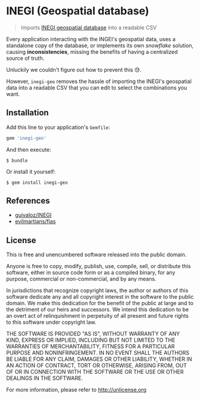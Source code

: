 # INEGI (Geospatial database)
> Imports [INEGI geospatial database][inegi] into a readable CSV

Every application interacting with the INGEI's geospatial data, uses a
standalone copy of the database, or implements its own _snowflake_ solution,
causing **inconsistencies**, missing the benefits of having a centralized
source of truth.

Unluckily we couldn't figure out how to prevent this :sweat:.

However, `inegi-geo` removes the hassle of importing the INEGI's geospatial
data into a readable CSV that you can edit to select the combinations you
want.

## Installation

Add this line to your application's `Gemfile`:
```ruby
gem 'inegi-geo'
```

And then execute:
```
$ bundle
```

Or install it yourself:
```
$ gem install inegi-geo
```

## References
- [guivaloz/INEGI](https://github.com/guivaloz/INEGI)
- [evilmartians/fias](https://github.com/evilmartians/fias)

[inegi]: http://www.inegi.org.mx/geo/contenidos/geoestadistica/

## License
This is free and unencumbered software released into the public domain.

Anyone is free to copy, modify, publish, use, compile, sell, or
distribute this software, either in source code form or as a compiled
binary, for any purpose, commercial or non-commercial, and by any
means.

In jurisdictions that recognize copyright laws, the author or authors
of this software dedicate any and all copyright interest in the
software to the public domain. We make this dedication for the benefit
of the public at large and to the detriment of our heirs and
successors. We intend this dedication to be an overt act of
relinquishment in perpetuity of all present and future rights to this
software under copyright law.

THE SOFTWARE IS PROVIDED "AS IS", WITHOUT WARRANTY OF ANY KIND,
EXPRESS OR IMPLIED, INCLUDING BUT NOT LIMITED TO THE WARRANTIES OF
MERCHANTABILITY, FITNESS FOR A PARTICULAR PURPOSE AND NONINFRINGEMENT.
IN NO EVENT SHALL THE AUTHORS BE LIABLE FOR ANY CLAIM, DAMAGES OR
OTHER LIABILITY, WHETHER IN AN ACTION OF CONTRACT, TORT OR OTHERWISE,
ARISING FROM, OUT OF OR IN CONNECTION WITH THE SOFTWARE OR THE USE OR
OTHER DEALINGS IN THE SOFTWARE.

For more information, please refer to <http://unlicense.org>
